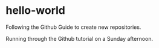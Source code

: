 # hello-world
Following the Github Guide to create new repositories.

Running through the Github tutorial on a Sunday afternoon.
